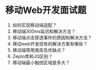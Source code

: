 # 移动Web开发面试题
1. 如何实现移动端适配？
2. 移动端300ms延迟和解决方法？
3. 移动端点击穿透事件的原因和解决方法？
4. 移动web开发现有的解决方案有哪些？
5. 移动端常用类库及优缺点？
6. Zepto库和JQ区别？
7. 移动端最小触控区域是多大？